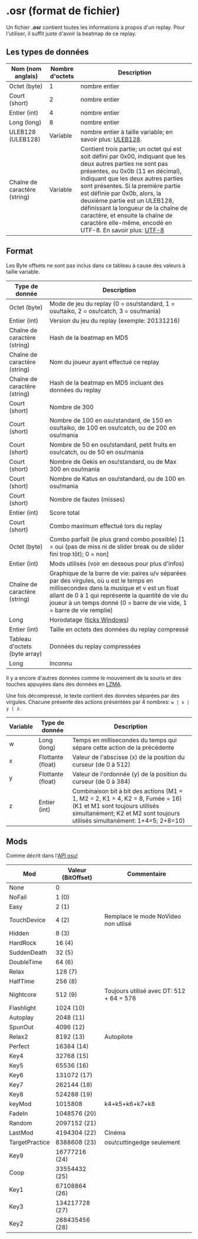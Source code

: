 .osr (format de fichier)
=================

Un fichier **.osr** contient toutes les informations à propos d'un replay. Pour l'utiliser, il suffit juste d'avoir la beatmap de ce replay.

Les types de données
--------------------

| Nom (nom anglais) | Nombre d'octets | Description |
| ---- | ----- | ----------- |
| Octet (byte) | 1 | nombre entier |
| Court (short) | 2 | nombre entier |
| Entier (int) | 4 | nombre entier |
| Long (long) | 8 | nombre entier |
| ULEB128 (ULEB128) | Variable | nombre entier à taille variable; en savoir plus: [ULEB128](http://en.wikipedia.org/wiki/ULEB128). |
| Chaîne de caractère (string) | Variable | Contient trois partie; un octet qui est soit défini par 0x00, indiquant que les deux autres parties ne sont pas présentes, ou 0x0b (11 en décimal), indiquant que les deux autres parties sont présentes. Si la première partie est définie par 0x0b, alors, la deuxième partie est un ULEB128, définissant la longueur de la chaîne de caractère, et ensuite la chaîne de caractère elle-même, encodé en UTF-8. En savoir plus: [UTF-8](http://en.wikipedia.org/wiki/UTF-8) |

Format
------

Les Byte offsets ne sont pas inclus dans ce tableau à cause des valeurs à taille variable.

| Type de donnée | Description |
| --------- | ----------- |
| Octet (byte) | Mode de jeu du replay (0 = osu!standard, 1 = osu!taiko, 2 = osu!catch, 3 = osu!mania) |
| Entier (int) | Version du jeu du replay (exemple: 20131216) |
| Chaîne de caractère (string) | Hash de la beatmap en MD5 |
| Chaîne de caractère (string) | Nom du joueur ayant effectué ce replay |
| Chaîne de caractère (string) | Hash de la beatmap en MD5 incluant des données du replay |
| Court (short) | Nombre de 300 |
| Court (short) | Nombre de 100 en osu!standard, de 150 en osu!taiko, de 100 en osu!catch, ou de 200 en osu!mania |
| Court (short) | Nombre de 50 en osu!standard, petit fruits en osu!catch, ou de 50 en osu!mania |
| Court (short) | Nombre de Gekis en osu!standard, ou de Max 300 en osu!mania |
| Court (short) | Nombre de Katus en osu!standard, ou de 100 en osu!mania |
| Court (short) | Nombre de fautes (misses) |
| Entier (int) | Score total |
| Court (short) | Combo maximum effectué lors du replay |
| Octet (byte) | Combo parfait (le plus grand combo possible) [1 = oui (pas de miss ni de slider break ou de slider fini trop tôt); 0 = non] |
| Entier (int) | Mods utilisés (voir en dessous pour plus d'infos) |
| Chaîne de caractère (string) | Graphique de la barre de vie: paires u/v séparées par des virgules, où u est le temps en millisecondes dans la musique et v est un float allant de 0 à 1 qui représente la quantité de vie du joueur à un temps donné (0 = barre de vie vide, 1 = barre de vie remplie) |
| Long | Horodatage ([ticks Windows](http://msdn.microsoft.com/en-us/library/system.datetime.ticks%28v=vs.110%29.aspx)) |
| Entier (int) | Taille en octets des données du replay compressé |
| Tableau d'octets (byte array) | Données du replay compressées |
| Long | Inconnu |

Il y a encore d'autres données comme le mouvement de la souris et des touches appuyées dans des données en [LZMA](https://fr.wikipedia.org/wiki/LZMA).
 
Une fois décompressé, le texte contient des données séparées par des virgules. Chacune présente des actions présentées par 4 nombres: `w | x | y | z`.

| Variable | Type de donnée | Description |
| ---- | --------- | ----------- |
| w | Long (long) | Temps en millisecondes du temps qui sépare cette action de la précédente |
| x | Flottante (float) | Valeur de l'abscisse (x) de la position du curseur (de 0 à 512) |
| y | Flottante (float) | Valeur de l'ordonnée (y) de la position du curseur (de 0 à 384) |
| z | Entier (int) | Combinaison bit à bit des actions (M1 = 1, M2 = 2, K1 = 4, K2 = 8, Fumée = 16) (K1 et M1 sont toujours utilisés simultanément; K2 et M2 sont toujours utilisés simultanément: 1+4=5; 2+8=10) |

Mods
----

Comme décrit dans l'[API osu!](https://github.com/peppy/osu-api/wiki#mods)

| Mod            | Valeur (BitOffset) | Commentaire                                                   |
|----------------|--------------------|---------------------------------------------------------------|
| None           | 0                  |                                                               |
| NoFail         | 1 (0)              |                                                               |
| Easy           | 2 (1)              |                                                               |
| TouchDevice    | 4 (2)              | Remplace le mode NoVideo non utlisé                           |
| Hidden         | 8 (3)              |                                                               |
| HardRock       | 16 (4)             |                                                               |
| SuddenDeath    | 32 (5)             |                                                               |
| DoubleTime     | 64 (6)             |                                                               |
| Relax          | 128 (7)            |                                                               |
| HalfTime       | 256 (8)            |                                                               |
| Nightcore      | 512 (9)            | Toujours utilisé avec DT: 512 + 64 = 576                      |
| Flashlight     | 1024 (10)          |                                                               |
| Autoplay       | 2048 (11)          |                                                               |
| SpunOut        | 4096 (12)          |                                                               |
| Relax2         | 8192 (13)          | Autopilote                                                    |
| Perfect        | 16384 (14)         |                                                               |
| Key4           | 32768 (15)         |                                                               |
| Key5           | 65536 (16)         |                                                               |
| Key6           | 131072 (17)        |                                                               |
| Key7           | 262144 (18)        |                                                               |
| Key8           | 524288 (19)        |                                                               |
| keyMod         | 1015808            | k4+k5+k6+k7+k8                                                |
| FadeIn         | 1048576 (20)       |                                                               |
| Random         | 2097152 (21)       |                                                               |
| LastMod        | 4194304 (22)       | Cinéma                                                        |
| TargetPractice | 8388608 (23)       | osu!cuttingedge seulement                                     |
| Key9           | 16777216 (24)      |                                                               |
| Coop           | 33554432 (25)      |                                                               |
| Key1           | 67108864 (26)      |                                                               |
| Key3           | 134217728 (27)     |                                                               |
| Key2           | 268435456 (28)     |                                                               |
